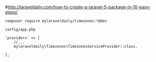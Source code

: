#http://laraveldaily.com/how-to-create-a-laravel-5-package-in-10-easy-steps/

    composer require mylaraveldaily/timezones:*@dev
    
    config/app.php

    'providers' => [
        //...
        mylaraveldaily\Timezones\TimezonesServiceProvider::class,

    ],
    


